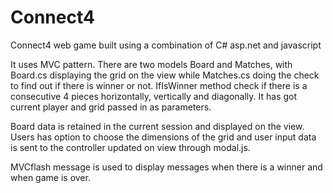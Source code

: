 # Connect4
Connect4 web game built using a combination of C# asp.net and javascript

It uses MVC pattern. There are two models Board and Matches, with Board.cs displaying the grid on the view while Matches.cs doing the check to find out if there is winner or not. IfIsWinner method check if there is a consecutive 4 pieces horizontally, vertically and diagonally. It has got current player and grid passed in as parameters.

Board data is retained in the current session and displayed on the view. Users has option to choose the dimensions of the grid and user input data is sent to the controller updated on view through modal.js.

MVCflash message is used to display messages when there is a winner and when game is over.
